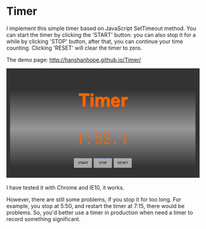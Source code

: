 # Timer
I implement this simple timer based on JavaScript SetTimeout method.
You can start the timer by clicking the 'START' button. you can also stop it for a while by clicking 'STOP' button, after that, you can continue your time counting. Clicking 'RESET' will clear the timer to zero.

The demo page:  http://hanshanhope.github.io/Timer/

![Alt text](timer.jpg "demo picture")

I have tested it with Chrome and IE10, it works.

However, there are still some problems, if you stop it for too long. For example, you stop at 5:50, and restart the timer at 7:15, there would be problems. So, you'd better use a timer in production when need a timer to record something significant.

